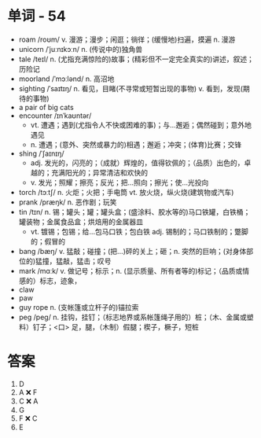 # 单词 - 54
- roam /roʊm/ v. 漫游；漫步；闲逛；徜徉；(缓慢地)扫遍，摸遍 n. 漫游
- unicorn /ˈjuːnɪkɔːn/ n. (传说中的)独角兽
- tale /teɪl/ n. (尤指充满惊险的)故事；(精彩但不一定完全真实的)讲述，叙述；历险记
- moorland /ˈmɔːlənd/ n. 高沼地
- sighting /ˈsaɪtɪŋ/ n. 看见，目睹(不寻常或短暂出现的事物) v. 看到，发现(期待的事物)
- a pair of big cats
- encounter /ɪnˈkaʊntər/
  - vt. 遭遇；遇到(尤指令人不快或困难的事)；与…邂逅；偶然碰到；意外地遇见
  - n. 遭遇；(意外、突然或暴力的)相遇；邂逅；冲突；(体育)比赛；交锋
- shing /ˈʃaɪnɪŋ/
  - adj. 发光的，闪亮的；（成就）辉煌的，值得钦佩的；（品质）出色的，卓越的；充满阳光的；异常清洁和欢快的
  - v. 发光；照耀；擦亮；反光；把…照向；擦光；使…光投向
- torch /tɔːtʃ/ n. 火炬；火把；手电筒 vt. 放火烧，纵火烧(建筑物或汽车)
- prank /præŋk/ n. 恶作剧；玩笑
- tin /tɪn/ n. 锡；罐头；罐；罐头盒；(盛涂料、胶水等的)马口铁罐，白铁桶；罐装物；金属食品盒；烘焙用的金属器皿
  - vt. 镀锡；包锡；给…包马口铁；包白铁 adj. 锡制的；马口铁制的；蹩脚的；假冒的
- bang /bæŋ/ v. 猛敲；碰撞；(把…)砰的关上；砸；n. 突然的巨响；(对身体部位的)猛撞，猛敲，猛击；叹号
- mark /mɑːk/ v. 做记号；标示；n. (显示质量、所有者等的)标记；（品质或情感的）标志，迹象，
- claw
- paw
- guy rope n. (支帐篷或立杆子的)锚拉索
- peg /peɡ/ n. 挂钩，挂钉；（标志地界或系帐篷绳子用的）桩；（木、金属或塑料）钉子；<口> 足，腿，（木制）假腿；楔子，橛子，短桩
  
# 答案
1. D
2. A ❌ F
3. C ❌ A
4. G
5. F ❌ C
6. E
